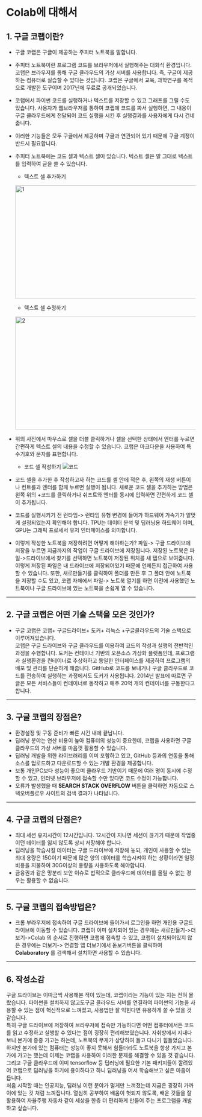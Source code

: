 
Colab에 대해서 
=============

## 1. 구글 코랩이란?

+ 구글 코랩은 구글이 제공하는 주피터 노트북을 말합니다.    
+ 주피터 노트북이란 프로그램 코드를 브라우저에서 실행해주는 대화식 환경입니다. 코랩은 브라우저를 통해 구글 클라우드의 가상 서버를 사용합니다. 즉, 구글이 제공하는 컴퓨터로 실습할 수 있다는 것입니다. 코랩은 구글에서 교육, 과학연구를 목적으로 개발한 도구이며 2017년에 무료로 공개되었습니다.   
+ 코랩에서 파이썬 코드를 실행하거나 텍스트를 저장할 수 있고 그래프를 그릴 수도 있습니다. 사용자가 웹브라우저를 통하여 코랩에 코드를 짜서 실행하면, 그 내용이 구글 클라우드에게 전달되어 코드 실행을 시킨 후 실행결과를 사용자에게 다시 건네줍니다.   
+ 이러한 기능들은 모두 구글에서 제공하며 구글과 연관되어 있기 때문에 구글 계정이 반드시 필요합니다.   
+ 주피터 노트북에는 코드 셀과 텍스트 셀이 있습니다. 텍스트 셀은 말 그대로 텍스트를 입력하여 글을 쓸 수 있습니다.    

  + 텍스트 셀 추가하기
    
   <img src="https://user-images.githubusercontent.com/50646904/97397582-f4b9ba00-192c-11eb-8236-d5b632834f58.PNG" width="500px" height="300px" title="px(픽셀) 크기 설정" alt="1"></img><br/> 

  + 텍스트 셀 수정하기
  
   <img src="https://user-images.githubusercontent.com/50646904/97397586-f5525080-192c-11eb-88c3-0587b16dc244.PNG" width="500px" height="300px" title="px(픽셀) 크기 설정" alt="2"></img>   
+ 위의 사진에서 마우스로 셀을 더블 클릭하거나 셀을 선택한 상태에서 엔터를 누르면 간편하게 텍스트 셀의 내용을 수정할 수 있습니다. 코랩은 마크다운을 사용하여 특수기호와 문자를 표현합니다.
   
  + 코드 셀 작성하기
  ![코드](https://user-images.githubusercontent.com/50646904/97397587-f5eae700-192c-11eb-8f2f-d3d414ce37fc.PNG)
+ 코드 셀을 추가한 후 작성하고자 하는 코드를 셀 안에 적은 후, 왼쪽의 재생 버튼이나 컨트롤과 엔터를 함께 누르면 실행이 됩니다. 새로운 코드 셀을 추가하는 방법은 왼쪽 위의 +코드를 클릭하거나 쉬프트와 엔터를 동시에 입력하면 간편하게 코드 셀이 추가됩니다.   
+ 코드를 실행시키기 전 런타임-> 런타임 유형 변경에 들어가 하드웨어 가속기가 알맞게 설정되었는지 확인해야 합니다. TPU는 데이터 분석 및 딥러닝용 하드웨어 이며, GPU는 그래픽 프로세서 유저 인터페이스를 의미합니다.  
+ 이렇게 작성한 노트북을 저장하려면 어떻게 해야하는가? 파일-> 구글 드라이브에 저장을 누르면 지금까지의 작업이 구글 드라이브에 저장됩니다. 저장된 노트북은 파일->드라이브에서 찾기를 선택하면 노트북이 저장된 위치를 새 탭으로 보여줍니다. 이렇게 저장된 파일은 내 드라이브에 저장되어있기 때문에 언제든지 접근하여 사용할 수 있습니다. 또한, 새로만들기를 클릭하여 폴더를 만든 후 그 폴더 안에 노트북을 저장할 수도 있고, 코랩 자체에서 파일-> 노트북 열기를 하면 이전에 사용했던 노트북이나 구글 드라이브에 있는 노트북을 손쉽게 열 수 있습니다. 

---------------------
## 2. 구글 코랩은 어떤 기술 스택을 모은 것인가?
+ 구글 코랩은 코랩+ 구글드라이브+ 도커+ 리눅스 +구글클라우드의 기술 스택으로 이루어져있습니다.   
코랩은 구글 드라이브와 구글 클라우드를 이용하여 코드의 작성과 실행의 전반적인 과정을 수행합니다. 도커는 컨테이너 기반의 오픈소스 가상화 플랫폼인데, 프로그램과 실행환경을 컨테이너로 추상화하고 동일한 인터페이스를 제공하여 프로그램의 배포 및 관리를 단순하게 해줍니다. GitHub로 코드를 보내거나 구글 클라우드로 코드를 전송하여 실행하는 과정에서도 도커가 사용됩니다. 2014년 발표에 따르면 구글은 모든 서비스들이 컨테이너로 동작하고 매주 20억 개의 컨테이너를 구동한다고 합니다. 
---------------------
## 3. 구글 코랩의 장점은?
+ 환경설정 및 구동 준비가 빠른 시간 내에 끝납니다.
+ 딥러닝 분야는 연산 비용이 높아 컴퓨터의 성능이 중요한데, 코랩을 사용하면 구글 클라우드의 가상 서버를 마음껏 활용할 수 있습니다. 
+ 딥러닝 개발을 위한 라이브러리를 이미 포함하고 있고, GitHub 등과의 연동을 통해 소스를 업로드하고 다운로드할 수 있는 개발 환경을 제공합니다.
+ 보통 개인PC보다 성능이 좋으며 클라우드 기반이기 때문에 여러 명이 동시에 수정할 수 있고, 인터넷 브라우저에 접속할 수만 있다면 코드 수정이 가능합니다. 
+ 오류가 발생했을 때 **SEARCH STACK OVERFLOW** 버튼을 클릭하면 자동으로 스택오버플로우 사이트의 검색 결과가 나타납니다. 
------------------------
## 4. 구글 코랩의 단점은?
+ 최대 세션 유지시간이 12시간입니다. 12시간이 지나면 세션이 끊기기 때문에 작업중이던 데이터를 잃지 않도록 상시 저장해야 합니다. 
+ 딥러닝을 학습시킬 데이터는 구글 드라이브에 저장해 놓되, 개인이 사용할 수 있는 최대 용량은 15G이기 때문에 많은 양의 데이터를 학습시켜야 하는 상황이라면 일정 비용을 지불하여 30G이상의 용량을 사용하도록 해야합니다. 
+ 금융권과 같은 망분리 보안 이슈로 법적으로 클라우드에 데이터를 올릴 수 없는 경우는 활용할 수 없습니다. 
------------------------
## 5. 구글 코랩의 접속방법은?
+ 크롬 부라우저에 접속하여 구글 드라이브에 들어가서 로그인을 하면 개인용 구글드라이브에 이동할 수 있습니다. 코랩이 이미 설치되어 있는 경우에는 새로만들기->더보기->Colab 의 순서로 진행하면 코랩에 접속할 수 있고, 코랩이 설치되어있지 않은 경우에는 더보기-> 연결할 앱 더보기에서 돋보기버튼을 클릭하여 **Colaboratory** 를 검색해서 설치하면 사용할 수 있습니다. 
-------------------------
## 6. 작성소감
구글 드라이브는 이따금씩 사용해본 적이 있는데, 코랩이라는 기능이 있는 지는 전혀 몰랐습니다. 파이썬을 설치하지 않고도구글 클라우드 서버를 연결하여  파이썬의 기능을 사용할 수 있는 점이 혁신적으로 느껴졌고, 사용법만 잘 익힌다면 유용하게 쓸 수 있을 것 같습니다.    
특히 구글 드라이브에 저장하여 브라우저에 접속만 가능하다면 어떤 컴퓨터에서든 코드를 읽고 수정하고 실행할 수 있다는 점이 굉장히 편리해보였습니다. 자취방에서 지내다 보니 본가에 종종 가고는 하는데, 노트북의 무게가 상당하여 들고 다니기 힘들었습니다. 하지만 본가에 있는 컴퓨터는 성능이 좋지 못해서 힘들더라도 노트북을 항상 가지고 본가에 가고는 했는데 이제는 코랩을 사용하여 이러한 문제를 해결할 수 있을 것 같습니다.    
그리고 구글 클라우드에 이미 tensorflow 등 딥러닝에 필요한 기본 패키지들이 깔려있어 코랩으로 딥러닝을 하기에 용이하다고 하니 딥러닝을 어서 학습해보고 싶은 마음이 듭니다.    
처음 시작할 때는 인공지능, 딥러닝 이런 분야가 멀게만 느껴졌는데 지금은 굉장히 가까이에 있는 것 처럼 느껴집니다. 열심히 공부하여 배움이 헛되지 않도록, 배운 것들을 잘 활용하여 자율주행 자동차 같이 세상을 한층 더 편리하게 만들어 주는 프로그램을 개발하고 싶습니다. 
